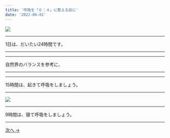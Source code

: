 ```yaml
---
title: '呼吸を「６：４」に整える前に'
date: '2022-06-01'
---
```

![](/images/001.jpg)
***
1日は、だいたい24時間です。
***
***
自然界のバランスを参考に、
***
***
15時間は、起きて呼吸をしましょう。
***
![](/images/001_.jpg)
***
9時間は、寝て呼吸をしましょう。
***
[ 次へ → ](/posts/02)
